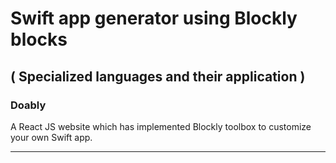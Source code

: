 # Swift app generator using Blockly blocks
## ( Specialized languages and their application )

### Doably 
A React JS website which has implemented Blockly toolbox to customize your own Swift app.

-----------------------------------------------------------------------------------------

